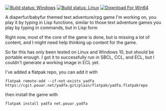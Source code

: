 [![Build status: Windows](https://img.shields.io/appveyor/ci/pouar/yadfa/master.svg?style=plastic&logo=appveyor&label=appveyor)](https://ci.appveyor.com/project/pouar/yadfa/branch/master)
[![Build status: Linux](https://img.shields.io/gitlab/pipeline/pouar/yadfa/master.svg?logo=gitlab&style=plastic)](https://gitlab.com/pouar/yadfa/pipelines)
[![Download For Win64](https://img.shields.io/badge/dynamic/json.svg?label=download&url=https%3A%2F%2Fapi.bintray.com%2Fpackages%2Fpouar%2Fyadfa-generic%2Fwin64%2Fversions%2F_latest&query=name&colorB=blue&style=plastic&logo=windows)](https://bintray.com/pouar/yadfa-generic/win64/_latestVersion)

A diaperfur/babyfur themed text adventure/rpg game I'm working on, you play it by typing in Lisp functions, similar to those text adventure games you play by typing in commands, but in Lisp form

Right now, most of the core of the game is done, but is missing a lot of content, and I might need help thinking up content for the game.

So far this has only been tested on Linux and Windows 10, but should be portable enough. I got it to successfully run in SBCL, CCL, and ECL, but I couldn't generate a working image in ECL yet.

I've added a flatpak repo, you can add it with

```
flatpak remote-add --if-not-exists yadfa https://cgit.pouar.net/yadfa.git/plain/flatpak/yadfa.flatpakrepo
```

then install the game with

```
flatpak install yadfa net.pouar.yadfa
```
